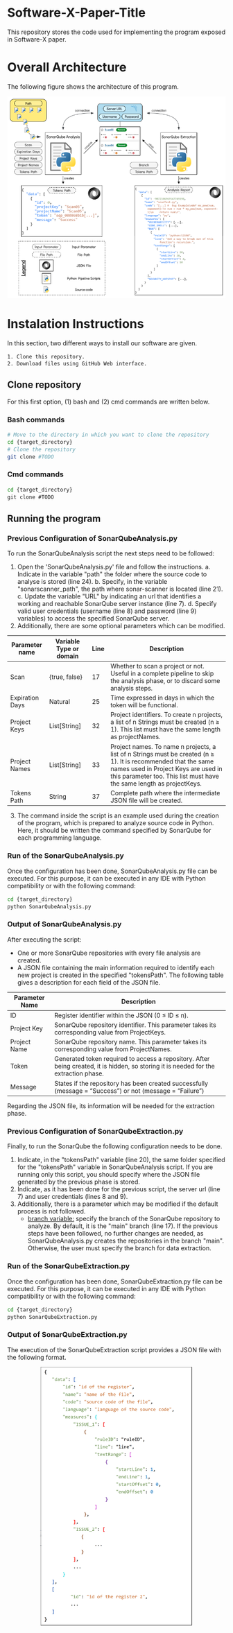 # Software-X-Paper-Title
This repository stores the code used for implementing the program exposed in 
Software-X paper.

# Overall Architecture

The following figure shows the architecture of this program.

<p align="center">
    <img
    src="./media/overall_architecture.png"
    alt="Overall architecture figure"
    title="Overall Architecture of the Program">
</p>

# Instalation Instructions
In this section, two different ways to install our software are given.

    1. Clone this repository.
    2. Download files using GitHub Web interface.

## Clone repository
For this first option, (1) bash and (2) cmd commands are written below.

### Bash commands
```bash
# Move to the directory in which you want to clone the repository
cd {target_directory}
# Clone the repository
git clone #TODO
```

### Cmd commands
```cmd
cd {target_directory}
git clone #TODO
```

## Running the program

### Previous Configuration of SonarQubeAnalysis.py

To run the SonarQubeAnalysis script the next steps need to be followed:

1. Open the 'SonarQubeAnalysis.py' file and follow the instructions.
    a. Indicate in the variable "path" the folder where the source code to analyse is stored (line 24).
    b. Specify, in the variable "sonarscanner_path", the path where sonar-scanner is located (line 21).
    c. Update the variable "URL" by indicating an url that identifies a working and reachable SonarQube server instance (line 7).
    d. Specify valid user credentials (username (line 8) and password (line 9) variables) to access the specified SonarQube server. 
2. Additionally, there are some optional parameters which can be modified.

Parameter name      | Variable Type or domain   | Line  | Description                                       
------------------- | ------------------------- | ----- | --------------------------------------------------
Scan                | {true, false}             | 17    | Whether to scan a project or not. Useful in a complete pipeline to skip the analysis phase, or to discard some analysis steps.
Expiration Days     | Natural                   | 25    | Time expressed in days in which the token will be functional.
Project Keys        | List[String]              | 32    | Project identifiers. To create n projects, a list of n Strings must be created (n ≥ 1). This list must have the same length as projectNames.
Project Names       | List[String]              | 33    | Project names. To name n projects, a list of n Strings must be created (n ≥ 1). It is recommended that the same names used in Project Keys are used in this parameter too. This list must have the same length as projectKeys.
Tokens Path         | String                    | 37    | Complete path where the intermediate JSON file will be created. 

3. The command inside the script is an example used during the creation of the program, which is prepared to analyze source code in Python. Here, it should be written the command specified by SonarQube for each programming language.

### Run of the SonarQubeAnalysis.py

Once the configuration has been done, SonarQubeAnalysis.py file can be executed. For this purpose, it can be executed in any IDE with Python compatibility or with the following command:
```bash
cd {target_directory}
python SonarQubeAnalysis.py
```

### Output of SonarQubeAnalysis.py

After executing the script:

* One or more SonarQube repositories with every file analysis are created.
* A JSON file containing the main information required to identify each new project is created in the specified "tokensPath". The following table gives a description for each field of the JSON file.

Parameter Name  | Description 
--------------  | -----------
ID              | Register identifier within the JSON (0 ≤ ID ≤ n). 
Project Key     | SonarQube repository identifier. This parameter takes its corresponding value from ProjectKeys.
Project Name    | SonarQube repository name. This parameter takes its corresponding value from ProjectNames.
Token           | Generated token required to access a repository. After being created, it is hidden, so storing it is needed for the extraction phase. 
Message         | States if the repository has been created successfully (message = “Success”) or not  (message = “Failure”)

Regarding the JSON file, its information will be needed for the extraction phase.

### Previous Configuration of SonarQubeExtraction.py

Finally, to run the SonarQube the following configuration needs to be done.

1. Indicate, in the "tokensPath" variable (line 20), the same folder specified for the "tokensPath" variable in SonarQubeAnalysis script. If you are running only this script, you should specify where the JSON file generated by the previous phase is stored.
2. Indicate, as it has been done for the previous script, the server url (line 7) and user credentials (lines 8 and 9).
2. Additionally, there is a parameter which may be modified if the default process is not followed.
    * <u>branch variable:</u> specify the branch of the SonarQube repository to analyze. By default, it is the "main" branch (line 17). If the previous steps have been followed, no further changes are needed, as SonarQubeAnalysis.py creates the repositories in the branch "main". Otherwise, the user must specify the branch for data extraction.

### Run of the SonarQubeExtraction.py

Once the configuration has been done, SonarQubeExtraction.py file can be executed. For this purpose, it can be executed in any IDE with Python compatibility or with the following command:
```bash
cd {target_directory}
python SonarQubeExtraction.py
```

### Output of SonarQubeExtraction.py

The execution of the SonarQubeExtraction script provides a JSON file with the following format.

<p align="center">
    <img
    src="./media/dataset_format.jpg"
    alt="JSON Dataset format figure"
    title="JSON Dataset format"
    width="350">
</p>

